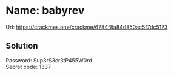 
  # Name: babyrev
  Url: https://crackmes.one/crackme/6784f8a84d850ac5f7dc5173

  ## Solution
  Password: Sup3rS3cr3tP455W0rd  
  Secret code: 1337

